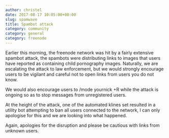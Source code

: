 ```yaml
---
author: christel
date: 2017-08-17 10:05:00+00:00
slug: spamwave
title: Spambot attack
category: community
category: general
category: freenode
---
```


Earlier this morning, the freenode network was hit by a fairly extensive spambot attack, the spambots were distributing links to images that 
users have reported as containing child pornography images. Naturally, we are escalating the attack to law enforcement, but we would strongly 
encourage users to be vigilant and careful not to open links from users you do not know. 

We would also encourage users to /mode yournick +R while the attack is ongoing so as to stop messages from unregistered users.

At the height of the attack, one of the automated klines set resulted in a utility bot attempting to ban all users connected to the network, 
I can only apologise for this and we are looking into what happened. 

Again, apologies for the disruption and please be cautious with links from unknown users.
